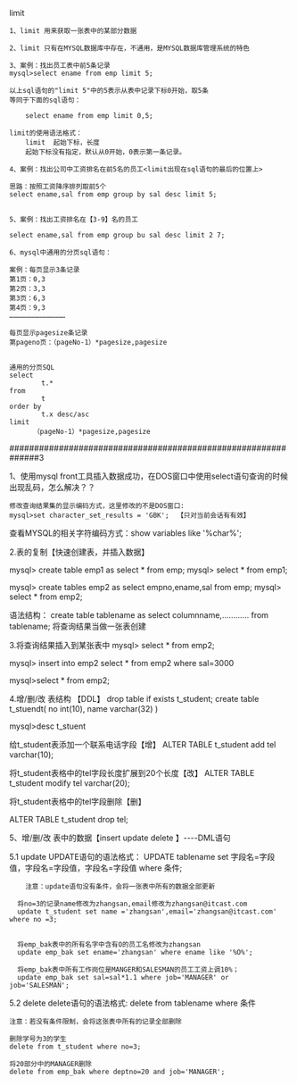 limit

	1、limit 用来获取一张表中的某部分数据
	
	2、limit 只有在MYSQL数据库中存在，不通用，是MYSQL数据库管理系统的特色
	
	3、案例：找出员工表中前5条记录
	mysql>select ename from emp limit 5;

	以上sql语句的"limit 5"中的5表示从表中记录下标0开始，取5条
	等同于下面的sql语句：
		
		select ename from emp limit 0,5;

	limit的使用语法格式：
		limit  起始下标，长度
		起始下标没有指定，默认从0开始，0表示第一条记录。

	4、案例：找出公司中工资排名在前5名的员工<limit出现在sql语句的最后的位置上>

	思路：按照工资降序排列取前5个
	select ename,sal from emp group by sal desc limit 5;


	5、案例：找出工资排名在【3-9】名的员工

	select ename,sal from emp group bu sal desc limit 2 7;

	6、mysql中通用的分页sql语句：

	案例：每页显示3条记录
	第1页：0,3
	第2页：3,3
	第3页：6,3
	第4页：9,3
	……………………………………

	每页显示pagesize条记录
	第pageno页：（pageNo-1）*pagesize,pagesize


	通用的分页SQL
	select
			t.*
	from 
			t
	order by
			t.x desc/asc
	limit 
		  （pageNo-1）*pagesize,pagesize


##############################################################3

1、使用mysql front工具插入数据成功，在DOS窗口中使用select语句查询的时候出现乱码，怎么解决？？
  
 	修改查询结果集的显示编码方式，这里修改的不是DOS窗口:
 	mysql>set character_set_results = 'GBK';  【只对当前会话有有效】

  查看MYSQL的相关字符编码方式：show variables like '%char%';


2.表的复制【快速创建表，并插入数据】

mysql> create table emp1 as select * from emp;
mysql> select * from emp1;

mysql> create tables emp2 as select empno,ename,sal from emp;
mysql> select * from emp2;

语法结构：
	create table tablename as select columnname,………… from tablename;
	将查询结果当做一张表创建


3.将查询结果插入到某张表中
 mysql> select * from emp2;

 mysql> insert into emp2 select * from emp2 where sal=3000

 mysql>select * from emp2;


 4.增/删/改 表结构 【DDL】
 drop table if exists t_student;
 create table t_stuendt(
		no int(10),
		name varchar(32)
 )

 mysql>desc t_stuent

 给t_student表添加一个联系电话字段【增】
 ALTER TABLE t_student add tel varchar(10);


 将t_student表格中的tel字段长度扩展到20个长度【改】
 ALTER TABLE t_student modify tel varchar(20);


 将t_student表格中的tel字段删除【删】

 ALTER TABLE t_student drop tel;


 5、增/删/改 表中的数据【insert update delete 】----DML语句

  5.1 update
  		UPDATE语句的语法格式：
  			UPDATE tablename set 字段名=字段值，字段名=字段值，字段名=字段值 where 条件;

  		注意：update语句没有条件，会将一张表中所有的数据全部更新	

  	  将no=3的记录name修改为zhangsan,email修改为zhangsan@itcast.com
	  update t_student set name ='zhangsan',email='zhangsan@itcast.com' where no =3;


	  将emp_bak表中的所有名字中含有O的员工名修改为zhangsan
	  update emp_bak set ename='zhangsan' where ename like '%O%';

	  将emp_bak表中所有工作岗位是MANGER和SALESMAN的员工工资上调10%；
	  update emp_bak set sal=sal*1.1 where job='MANAGER' or job='SALESMAN';

  5.2  delete
  	delete语句的语法格式:
  		delete from tablename where 条件

  	注意：若没有条件限制，会将这张表中所有的记录全部删除

	删除学号为3的学生
  	delete from t_student where no=3;

	将20部分中的MANAGER删除
	delete from emp_bak where deptno=20 and job='MANAGER';